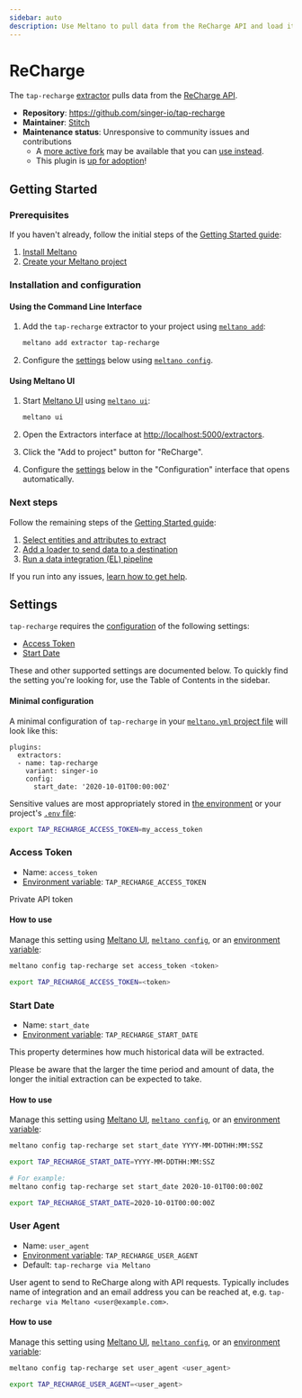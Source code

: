 ```yaml
---
sidebar: auto
description: Use Meltano to pull data from the ReCharge API and load it into Snowflake, PostgreSQL, and more
---
```


# ReCharge

The `tap-recharge` [extractor](/plugins/extractors/) pulls data from the [ReCharge API](https://rechargepayments.com/developers/).

- **Repository**: <https://github.com/singer-io/tap-recharge>
- **Maintainer**: [Stitch](https://www.stitchdata.com/)
- **Maintenance status**: Unresponsive to community issues and contributions
  - A [more active fork](https://github.com/singer-io/tap-recharge/network) may be available that you can [use instead](/docs/plugin-management.html#using-a-custom-fork-of-a-plugin).
  - This plugin is [up for adoption](/docs/contributor-guide.html#adopting-a-plugin)!

## Getting Started

### Prerequisites

If you haven't already, follow the initial steps of the [Getting Started guide](/docs/getting-started.html):

1. [Install Meltano](/docs/getting-started.html#install-meltano)
1. [Create your Meltano project](/docs/getting-started.html#create-your-meltano-project)

### Installation and configuration

#### Using the Command Line Interface

1. Add the `tap-recharge` extractor to your project using [`meltano add`](/docs/command-line-interface.html#add):

    ```bash
    meltano add extractor tap-recharge
    ```

1. Configure the [settings](#settings) below using [`meltano config`](/docs/command-line-interface.html#config).

#### Using Meltano UI

1. Start [Meltano UI](/docs/ui.html) using [`meltano ui`](/docs/command-line-interface.html#ui):

    ```bash
    meltano ui
    ```

1. Open the Extractors interface at <http://localhost:5000/extractors>.
1. Click the "Add to project" button for "ReCharge".
1. Configure the [settings](#settings) below in the "Configuration" interface that opens automatically.

### Next steps

Follow the remaining steps of the [Getting Started guide](/docs/getting-started.html):

1. [Select entities and attributes to extract](/docs/getting-started.html#select-entities-and-attributes-to-extract)
1. [Add a loader to send data to a destination](/docs/getting-started.html#add-a-loader-to-send-data-to-a-destination)
1. [Run a data integration (EL) pipeline](/docs/getting-started.html#run-a-data-integration-el-pipeline)

If you run into any issues, [learn how to get help](/docs/getting-help.html).

## Settings

`tap-recharge` requires the [configuration](/docs/configuration.html) of the following settings:

- [Access Token](#access-token)
- [Start Date](#start-date)

These and other supported settings are documented below.
To quickly find the setting you're looking for, use the Table of Contents in the sidebar.

#### Minimal configuration

A minimal configuration of `tap-recharge` in your [`meltano.yml` project file](/docs/project.html#meltano-yml-project-file) will look like this:

```yml{5-6}
plugins:
  extractors:
  - name: tap-recharge
    variant: singer-io
    config:
      start_date: '2020-10-01T00:00:00Z'
```

Sensitive values are most appropriately stored in [the environment](/docs/configuration.html#configuring-settings) or your project's [`.env` file](/docs/project.html#env):

```bash
export TAP_RECHARGE_ACCESS_TOKEN=my_access_token
```

### Access Token

- Name: `access_token`
- [Environment variable](/docs/configuration.html#configuring-settings): `TAP_RECHARGE_ACCESS_TOKEN`

Private API token

#### How to use

Manage this setting using [Meltano UI](#using-meltano-ui), [`meltano config`](/docs/command-line-interface.html#config), or an [environment variable](/docs/configuration.html#configuring-settings):

```bash
meltano config tap-recharge set access_token <token>

export TAP_RECHARGE_ACCESS_TOKEN=<token>
```

### Start Date

- Name: `start_date`
- [Environment variable](/docs/configuration.html#configuring-settings): `TAP_RECHARGE_START_DATE`

This property determines how much historical data will be extracted.

Please be aware that the larger the time period and amount of data, the longer the initial extraction can be expected to take.

#### How to use

Manage this setting using [Meltano UI](#using-meltano-ui), [`meltano config`](/docs/command-line-interface.html#config), or an [environment variable](/docs/configuration.html#configuring-settings):

```bash
meltano config tap-recharge set start_date YYYY-MM-DDTHH:MM:SSZ

export TAP_RECHARGE_START_DATE=YYYY-MM-DDTHH:MM:SSZ

# For example:
meltano config tap-recharge set start_date 2020-10-01T00:00:00Z

export TAP_RECHARGE_START_DATE=2020-10-01T00:00:00Z
```

### User Agent

- Name: `user_agent`
- [Environment variable](/docs/configuration.html#configuring-settings): `TAP_RECHARGE_USER_AGENT`
- Default: `tap-recharge via Meltano`

User agent to send to ReCharge along with API requests. Typically includes name of integration and an email address you can be reached at, e.g. `tap-recharge via Meltano <user@example.com>`.

#### How to use

Manage this setting using [Meltano UI](#using-meltano-ui), [`meltano config`](/docs/command-line-interface.html#config), or an [environment variable](/docs/configuration.html#configuring-settings):

```bash
meltano config tap-recharge set user_agent <user_agent>

export TAP_RECHARGE_USER_AGENT=<user_agent>
```
